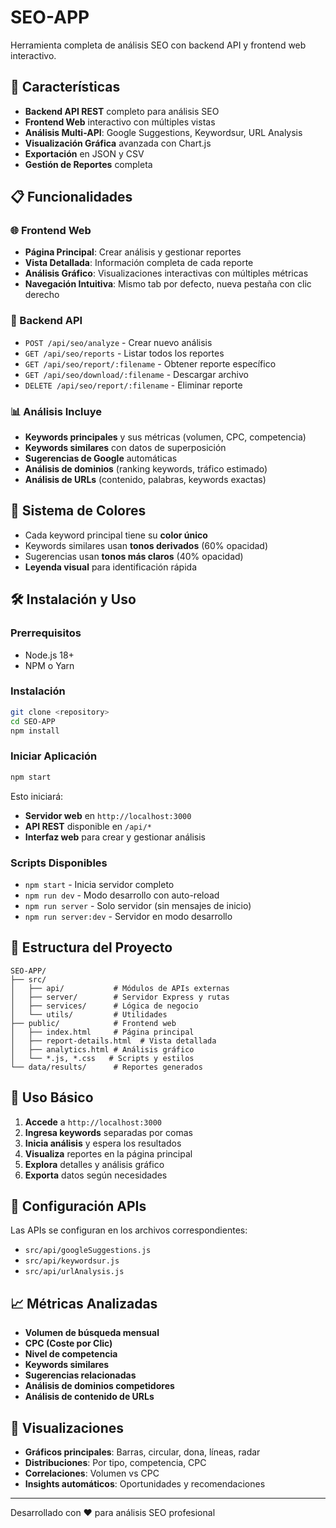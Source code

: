 # SEO-APP

Herramienta completa de análisis SEO con backend API y frontend web interactivo.

## 🚀 Características

- **Backend API REST** completo para análisis SEO
- **Frontend Web** interactivo con múltiples vistas
- **Análisis Multi-API**: Google Suggestions, Keywordsur, URL Analysis
- **Visualización Gráfica** avanzada con Chart.js
- **Exportación** en JSON y CSV
- **Gestión de Reportes** completa

## 📋 Funcionalidades

### 🌐 Frontend Web
- **Página Principal**: Crear análisis y gestionar reportes
- **Vista Detallada**: Información completa de cada reporte
- **Análisis Gráfico**: Visualizaciones interactivas con múltiples métricas
- **Navegación Intuitiva**: Mismo tab por defecto, nueva pestaña con clic derecho

### 🔧 Backend API
- `POST /api/seo/analyze` - Crear nuevo análisis
- `GET /api/seo/reports` - Listar todos los reportes
- `GET /api/seo/report/:filename` - Obtener reporte específico
- `GET /api/seo/download/:filename` - Descargar archivo
- `DELETE /api/seo/report/:filename` - Eliminar reporte

### 📊 Análisis Incluye
- **Keywords principales** y sus métricas (volumen, CPC, competencia)
- **Keywords similares** con datos de superposición
- **Sugerencias de Google** automáticas
- **Análisis de dominios** (ranking keywords, tráfico estimado)
- **Análisis de URLs** (contenido, palabras, keywords exactas)

## 🎨 Sistema de Colores
- Cada keyword principal tiene su **color único**
- Keywords similares usan **tonos derivados** (60% opacidad)
- Sugerencias usan **tonos más claros** (40% opacidad)
- **Leyenda visual** para identificación rápida

## 🛠️ Instalación y Uso

### Prerrequisitos
- Node.js 18+
- NPM o Yarn

### Instalación
```bash
git clone <repository>
cd SEO-APP
npm install
```

### Iniciar Aplicación
```bash
npm start
```

Esto iniciará:
- **Servidor web** en `http://localhost:3000`
- **API REST** disponible en `/api/*`
- **Interfaz web** para crear y gestionar análisis

### Scripts Disponibles
- `npm start` - Inicia servidor completo
- `npm run dev` - Modo desarrollo con auto-reload
- `npm run server` - Solo servidor (sin mensajes de inicio)
- `npm run server:dev` - Servidor en modo desarrollo

## 📁 Estructura del Proyecto

```
SEO-APP/
├── src/
│   ├── api/           # Módulos de APIs externas
│   ├── server/        # Servidor Express y rutas
│   ├── services/      # Lógica de negocio
│   └── utils/         # Utilidades
├── public/            # Frontend web
│   ├── index.html     # Página principal
│   ├── report-details.html  # Vista detallada
│   ├── analytics.html # Análisis gráfico
│   └── *.js, *.css   # Scripts y estilos
└── data/results/      # Reportes generados
```

## 🎯 Uso Básico

1. **Accede** a `http://localhost:3000`
2. **Ingresa keywords** separadas por comas
3. **Inicia análisis** y espera los resultados
4. **Visualiza** reportes en la página principal
5. **Explora** detalles y análisis gráfico
6. **Exporta** datos según necesidades

## 🔧 Configuración APIs

Las APIs se configuran en los archivos correspondientes:
- `src/api/googleSuggestions.js`
- `src/api/keywordsur.js` 
- `src/api/urlAnalysis.js`

## 📈 Métricas Analizadas

- **Volumen de búsqueda mensual**
- **CPC (Coste por Clic)**
- **Nivel de competencia**
- **Keywords similares**
- **Sugerencias relacionadas**
- **Análisis de dominios competidores**
- **Análisis de contenido de URLs**

## 🎨 Visualizaciones

- **Gráficos principales**: Barras, circular, dona, líneas, radar
- **Distribuciones**: Por tipo, competencia, CPC
- **Correlaciones**: Volumen vs CPC
- **Insights automáticos**: Oportunidades y recomendaciones

---

Desarrollado con ❤️ para análisis SEO profesional
